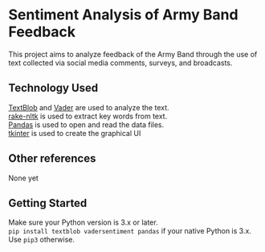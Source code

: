 # Sentiment Analysis of Army Band Feedback

This project aims to analyze feedback of the Army Band through the use of text collected via social media comments, surveys, and broadcasts.

## Technology Used
[TextBlob](https://textblob.readthedocs.io/en/dev/) and [Vader](https://github.com/cjhutto/vaderSentiment) are used to analyze the text.  
[rake-nltk](https://github.com/csurfer/rake-nltk) is used to extract key words from text.  
[Pandas](https://pandas.pydata.org/) is used to open and read the data files.  
[tkinter](https://docs.python.org/3/library/tkinter.html) is used to create the graphical UI  

## Other references
None yet

## Getting Started
Make sure your Python version is 3.x or later.  
`pip install textblob vadersentiment pandas` if your native Python is 3.x. Use `pip3` otherwise.
